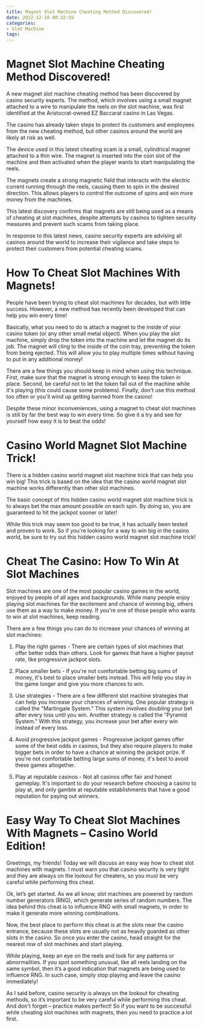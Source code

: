 ```yaml
---
title: Magnet Slot Machine Cheating Method Discovered!
date: 2022-12-18 00:32:55
categories:
- Slot Machine
tags:
---
```



#  Magnet Slot Machine Cheating Method Discovered!

A new magnet slot machine cheating method has been discovered by casino security experts. The method, which involves using a small magnet attached to a wire to manipulate the reels on the slot machine, was first identified at the Aristocrat-owned EZ Baccarat casino in Las Vegas.

The casino has already taken steps to protect its customers and employees from the new cheating method, but other casinos around the world are likely at risk as well.

The device used in this latest cheating scam is a small, cylindrical magnet attached to a thin wire. The magnet is inserted into the coin slot of the machine and then activated when the player wants to start manipulating the reels.

The magnets create a strong magnetic field that interacts with the electric current running through the reels, causing them to spin in the desired direction. This allows players to control the outcome of spins and win more money from the machines.

This latest discovery confirms that magnets are still being used as a means of cheating at slot machines, despite attempts by casinos to tighten security measures and prevent such scams from taking place.

In response to this latest news, casino security experts are advising all casinos around the world to increase their vigilance and take steps to protect their customers from potential cheating scams.

#  How To Cheat Slot Machines With Magnets!

People have been trying to cheat slot machines for decades, but with little success. However, a new method has recently been developed that can help you win every time!

Basically, what you need to do is attach a magnet to the inside of your casino token (or any other small metal object). When you play the slot machine, simply drop the token into the machine and let the magnet do its job. The magnet will cling to the inside of the coin tray, preventing the token from being ejected. This will allow you to play multiple times without having to put in any additional money!

There are a few things you should keep in mind when using this technique. First, make sure that the magnet is strong enough to keep the token in place. Second, be careful not to let the token fall out of the machine while it's playing (this could cause some problems). Finally, don't use this method too often or you'll wind up getting banned from the casino!

Despite these minor inconveniences, using a magnet to cheat slot machines is still by far the best way to win every time. So give it a try and see for yourself how easy it is to beat the odds!

#  Casino World Magnet Slot Machine Trick!

There is a hidden casino world magnet slot machine trick that can help you win big! This trick is based on the idea that the casino world magnet slot machine works differently than other slot machines.

The basic concept of this hidden casino world magnet slot machine trick is to always bet the max amount possible on each spin. By doing so, you are guaranteed to hit the jackpot sooner or later!

While this trick may seem too good to be true, it has actually been tested and proven to work. So if you're looking for a way to win big in the casino world, be sure to try out this hidden casino world magnet slot machine trick!

#  Cheat The Casino: How To Win At Slot Machines

Slot machines are one of the most popular casino games in the world, enjoyed by people of all ages and backgrounds. While many people enjoy playing slot machines for the excitement and chance of winning big, others use them as a way to make money. If you're one of those people who wants to win at slot machines, keep reading.

There are a few things you can do to increase your chances of winning at slot machines:

1. Play the right games - There are certain types of slot machines that offer better odds than others. Look for games that have a higher payout rate, like progressive jackpot slots.

2. Place smaller bets - If you're not comfortable betting big sums of money, it's best to place smaller bets instead. This will help you stay in the game longer and give you more chances to win.

3. Use strategies - There are a few different slot machine strategies that can help you increase your chances of winning. One popular strategy is called the "Martingale System." This system involves doubling your bet after every loss until you win. Another strategy is called the "Pyramid System." With this strategy, you increase your bet after every win instead of every loss.

4. Avoid progressive jackpot games - Progressive jackpot games offer some of the best odds in casinos, but they also require players to make bigger bets in order to have a chance at winning the jackpot prize. If you're not comfortable betting large sums of money, it's best to avoid these games altogether.

5. Play at reputable casinos - Not all casinos offer fair and honest gameplay. It's important to do your research before choosing a casino to play at, and only gamble at reputable establishments that have a good reputation for paying out winners.

#  Easy Way To Cheat Slot Machines With Magnets – Casino World Edition!

Greetings, my friends! Today we will discuss an easy way how to cheat slot machines with magnets. I must warn you that casino security is very tight and they are always on the lookout for cheaters, so you must be very careful while performing this cheat.

Ok, let’s get started. As we all know, slot machines are powered by random number generators (RNG), which generate series of random numbers. The idea behind this cheat is to influence RNG with small magnets, in order to make it generate more winning combinations.

Now, the best place to perform this cheat is at the slots near the casino entrance, because these slots are usually not as heavily guarded as other slots in the casino. So once you enter the casino, head straight for the nearest row of slot machines and start playing.

While playing, keep an eye on the reels and look for any patterns or abnormalities. If you spot something unusual, like all reels landing on the same symbol, then it’s a good indication that magnets are being used to influence RNG. In such case, simply stop playing and leave the casino immediately!

As I said before, casino security is always on the lookout for cheating methods, so it’s important to be very careful while performing this cheat. And don't forget – practice makes perfect! So if you want to be successful while cheating slot machines with magnets, then you need to practice a lot first.